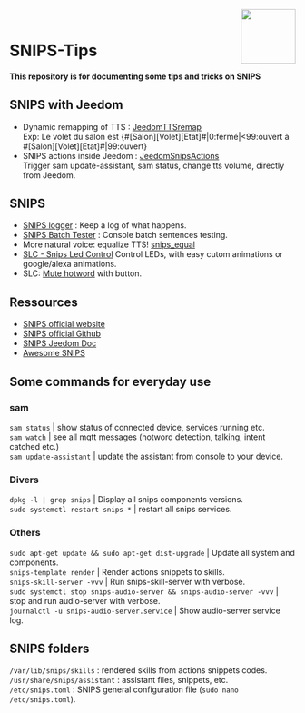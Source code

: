 


<img align="right" src="https://avatars0.githubusercontent.com/u/2564618?s=200&amp;v=4" width=96></br>
# SNIPS-Tips

#### This repository is for documenting some tips and tricks on SNIPS


## SNIPS with Jeedom
- Dynamic remapping of TTS : [JeedomTTSremap](JeedomTTSremap "JeedomTTSremap")</br>
Exp: Le volet du salon est {#[Salon][Volet][Etat]#|0:fermé|<99:ouvert à #[Salon][Volet][Etat]#|99:ouvert}
- SNIPS actions inside Jeedom : [JeedomSnipsActions](https://github.com/KiboOst/SNIPS-Tips/tree/master/JeedomSnipsActions)</br>
Trigger sam update-assistant, sam status, change tts volume, directly from Jeedom.

## SNIPS
- [SNIPS logger](https://github.com/KiboOst/SNIPS-Tips/tree/master/snipsLogger) : Keep a log of what happens.
- [SNIPS Batch Tester](https://github.com/KiboOst/SNIPS-Tips/tree/master/pySnipsBatch) : Console batch sentences testing.
- More natural voice: equalize TTS! [snips_equal](https://github.com/KiboOst/SNIPS-Tips/tree/master/snips_equal)
- [SLC - Snips Led Control](https://github.com/Psychokiller1888/snipsLedControl) Control LEDs, with easy cutom animations or google/alexa animations. 
- SLC: [Mute hotword](https://github.com/KiboOst/SNIPS-Tips/tree/master/SLCcustom) with button.


## Ressources

- [SNIPS official website](https://snips.ai/)
- [SNIPS official Github](https://github.com/snipsco)
- [SNIPS Jeedom Doc](https://snips.gitbook.io/documentation/home-automation-platforms/jeedom-fr)
- [Awesome SNIPS](https://github.com/snipsco/awesome-snips)

## Some commands for everyday use

### sam
`sam status` | show status of connected device, services running etc.</br>
`sam watch` | see all mqtt messages (hotword detection, talking, intent catched etc.)</br>
`sam update-assistant` | update the assistant from console to your device.

### Divers
`dpkg -l | grep snips` | Display all snips components versions.</br>
`sudo systemctl restart snips-*` | restart all snips services.

### Others
`sudo apt-get update && sudo apt-get dist-upgrade` | Update all system and components.</br>
`snips-template render` | Render actions snippets to skills.</br>
`snips-skill-server -vvv` | Run snips-skill-server with verbose.</br>
`sudo systemctl stop snips-audio-server && snips-audio-server -vvv` | stop and run audio-server with verbose.</br>
`journalctl -u snips-audio-server.service` | Show audio-server service log.

## SNIPS folders

`/var/lib/snips/skills` : rendered skills from actions snippets codes.</br>
`/usr/share/snips/assistant` : assistant files, snippets, etc.</br>
`/etc/snips.toml` : SNIPS general configuration file (`sudo nano /etc/snips.toml`).
